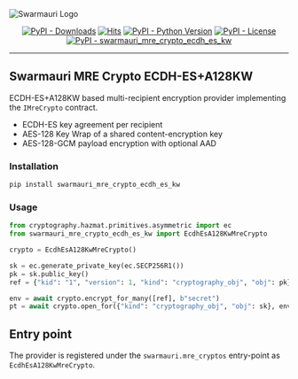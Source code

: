 <picture>
  <source media="(prefers-color-scheme: dark)"  srcset="https://res.cloudinary.com/dryedzrlo/image/upload/v1757724629/swarmauri_brand_frag_light_mg8cmd.png">
  <source media="(prefers-color-scheme: light)" srcset="https://res.cloudinary.com/dryedzrlo/image/upload/v1757724629/swarmauri_brand_frag_dark_tzjuja.png">
  <!-- Fallback below (see #2) -->
  <img alt="Swarmauri Logo" src="https://res.cloudinary.com/dryedzrlo/image/upload/v1757724629/swarmauri_brand_frag_dark_tzjuja.png">
</picture>

<p align="center">
    <a href="https://pypi.org/project/swarmauri_mre_crypto_ecdh_es_kw/">
        <img src="https://img.shields.io/pypi/dm/swarmauri_mre_crypto_ecdh_es_kw" alt="PyPI - Downloads"/></a>
    <a href="https://hits.sh/github.com/swarmauri/swarmauri-sdk/tree/master/pkgs/standards/swarmauri_mre_crypto_ecdh_es_kw/">
        <img alt="Hits" src="https://hits.sh/github.com/swarmauri/swarmauri-sdk/tree/master/pkgs/standards/swarmauri_mre_crypto_ecdh_es_kw.svg"/></a>
    <a href="https://pypi.org/project/swarmauri_mre_crypto_ecdh_es_kw/">
        <img src="https://img.shields.io/pypi/pyversions/swarmauri_mre_crypto_ecdh_es_kw" alt="PyPI - Python Version"/></a>
    <a href="https://pypi.org/project/swarmauri_mre_crypto_ecdh_es_kw/">
        <img src="https://img.shields.io/pypi/l/swarmauri_mre_crypto_ecdh_es_kw" alt="PyPI - License"/></a>
    <a href="https://pypi.org/project/swarmauri_mre_crypto_ecdh_es_kw/">
        <img src="https://img.shields.io/pypi/v/swarmauri_mre_crypto_ecdh_es_kw?label=swarmauri_mre_crypto_ecdh_es_kw&color=green" alt="PyPI - swarmauri_mre_crypto_ecdh_es_kw"/></a>
</p>

---

## Swarmauri MRE Crypto ECDH-ES+A128KW

ECDH-ES+A128KW based multi-recipient encryption provider implementing the `IMreCrypto` contract.

- ECDH-ES key agreement per recipient
- AES-128 Key Wrap of a shared content-encryption key
- AES-128-GCM payload encryption with optional AAD

### Installation

```bash
pip install swarmauri_mre_crypto_ecdh_es_kw
```

### Usage

```python
from cryptography.hazmat.primitives.asymmetric import ec
from swarmauri_mre_crypto_ecdh_es_kw import EcdhEsA128KwMreCrypto

crypto = EcdhEsA128KwMreCrypto()

sk = ec.generate_private_key(ec.SECP256R1())
pk = sk.public_key()
ref = {"kid": "1", "version": 1, "kind": "cryptography_obj", "obj": pk}

env = await crypto.encrypt_for_many([ref], b"secret")
pt = await crypto.open_for({"kind": "cryptography_obj", "obj": sk}, env)
```

## Entry point

The provider is registered under the `swarmauri.mre_cryptos` entry-point as `EcdhEsA128KwMreCrypto`.
